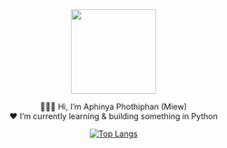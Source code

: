 <div id="header" align="center">
  <img src="https://media.giphy.com/media/qUdLYpPZJkljYmhLoX/giphy.gif" width="150px"/>

👩🏽‍💻 Hi, I’m Aphinya Phothiphan (Miew)<br>
 ❤ I’m currently learning & building something in Python


[![Top Langs](https://github-readme-stats.vercel.app/api/top-langs/?username=miewliie&hide_progress=true)](https://github.com/anuraghazra/github-readme-stats) <br>
  
<!-- [![GitHub Streak](https://streak-stats.demolab.com/?user=miewliie)](https://git.io/streak-stats) <br> -->
  
<!-- ![Leetcode Stats](https://leetcard.jacoblin.cool/miewliie?ext=heatmap) -->
 </div>
<!---
miewliie/miewliie is a ✨ special ✨ repository because its `README.md` (this file) appears on your GitHub profile.
You can click the Preview link to take a look at your changes.
--->
<!-- <p align="center">
  <a href="https://github.com/miewliie">
    <img src="https://komarev.com/ghpvc/?username=miewliie&color=blue&style=flat)" />
  </a>
</p> -->
